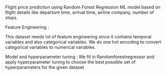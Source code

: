 Flight price prediction using Random Forest Regression ML model based on flight details like departure time, arrival time, airline company, number of stops.

Feature Engineering :

This dataset needs lot of feature engineering since it contains temporal variables and also categorical variables. We do one hot encoding to convert categorical variables to numerical variables.

Model and hyperparameter tuning :
We fit in Randomforestregressor and apply hyperparameter tuning to choose the best possible set of hyperparameters for the given dataset
